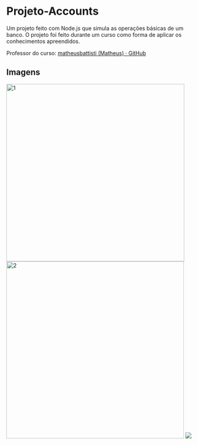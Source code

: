 # Projeto-Accounts

Um projeto feito com Node.js que simula as operações básicas de um banco. O projeto foi feito durante um curso como forma de aplicar os conhecimentos apreendidos.

Professor do curso: [matheusbattisti (Matheus) · GitHub](https://github.com/matheusbattisti)

## Imagens

<img src="https://user-images.githubusercontent.com/60331328/151193733-545981ee-0633-4b21-8e8e-991cde59ff00.png" title="" alt="1" width="464">
<img title="" src="https://user-images.githubusercontent.com/60331328/151193747-51f302ba-3a96-4512-a1bb-9f124346b90d.png" alt="2" width="463">
<img title"" src="https://user-images.githubusercontent.com/60331328/151193755-8a2508b4-5173-4f42-b372-718195f7a90a.png">
